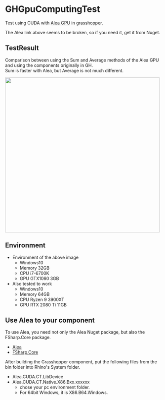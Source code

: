 # GHGpuComputingTest

Test using CUDA with [Alea GPU](http://www.aleagpu.com/release/3_0_4/doc/) in grasshopper.

The Alea link above seems to be broken, so if you need it, get it from Nuget.

## TestResult

Comparison between using the Sum and Average methods of the Alea GPU and using the components originally in GH.  
Sum is faster with Alea, but Average is not much different.

<img src="./image/test_result.gif" width="500">

## Environment

- Environment of the above image
  - Windows10
  - Memory 32GB
  - CPU i7-6700K
  - GPU GTX1060 3GB
- Also tested to work
  - Windows10
  - Memory 64GB
  - CPU Ryzen 9 3900XT
  - GPU RTX 2080 Ti 11GB

## Use Alea to your component

To use Alea, you need not only the Alea Nuget package, but also the FSharp.Core package.

- [Alea](https://www.nuget.org/packages/Alea/)
- [FSharp.Core](https://www.nuget.org/packages/FSharp.Core/)

After building the Grasshopper component, put the following files from the bin folder into Rhino's System folder.

- Alea.CUDA.CT.LibDevice
- Alea.CUDA.CT.Native.X86.Bxx.xxxxxx
  - chose your pc environment folder.
  - For 64bit Windows, it is X86.B64.Windows.
